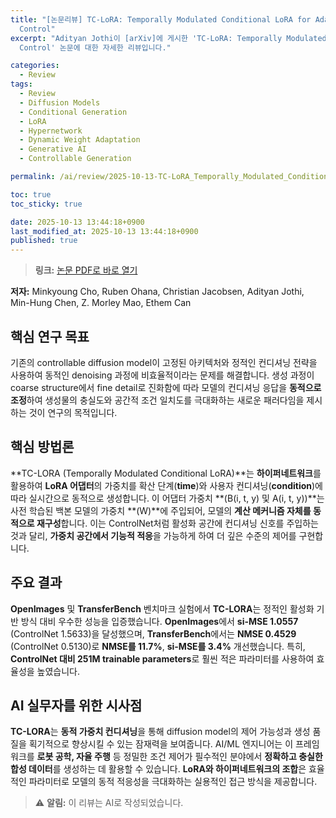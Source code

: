 ```yaml
---
title: "[논문리뷰] TC-LoRA: Temporally Modulated Conditional LoRA for Adaptive Diffusion
  Control"
excerpt: "Adityan Jothi이 [arXiv]에 게시한 'TC-LoRA: Temporally Modulated Conditional LoRA for Adaptive Diffusion
  Control' 논문에 대한 자세한 리뷰입니다."

categories:
  - Review
tags:
  - Review
  - Diffusion Models
  - Conditional Generation
  - LoRA
  - Hypernetwork
  - Dynamic Weight Adaptation
  - Generative AI
  - Controllable Generation

permalink: /ai/review/2025-10-13-TC-LoRA_Temporally_Modulated_Conditional_LoRA_for_Adaptive_Diffusion_Control/

toc: true
toc_sticky: true

date: 2025-10-13 13:44:18+0900
last_modified_at: 2025-10-13 13:44:18+0900
published: true
---
```

> **링크:** [논문 PDF로 바로 열기](https://arxiv.org/abs/2510.09561)

**저자:** Minkyoung Cho, Ruben Ohana, Christian Jacobsen, Adityan Jothi, Min-Hung Chen, Z. Morley Mao, Ethem Can



## 핵심 연구 목표
기존의 controllable diffusion model이 고정된 아키텍처와 정적인 컨디셔닝 전략을 사용하여 동적인 denoising 과정에 비효율적이라는 문제를 해결합니다. 생성 과정이 coarse structure에서 fine detail로 진화함에 따라 모델의 컨디셔닝 응답을 **동적으로 조정**하여 생성물의 충실도와 공간적 조건 일치도를 극대화하는 새로운 패러다임을 제시하는 것이 연구의 목적입니다.

## 핵심 방법론
**TC-LORA (Temporally Modulated Conditional LoRA)**는 **하이퍼네트워크**를 활용하여 **LoRA 어댑터**의 가중치를 확산 단계(**time**)와 사용자 컨디셔닝(**condition**)에 따라 실시간으로 동적으로 생성합니다. 이 어댑터 가중치 **(B(i, t, y) 및 A(i, t, y))**는 사전 학습된 백본 모델의 가중치 **(W)**에 주입되어, 모델의 **계산 메커니즘 자체를 동적으로 재구성**합니다. 이는 ControlNet처럼 활성화 공간에 컨디셔닝 신호를 주입하는 것과 달리, **가중치 공간에서 기능적 적응**을 가능하게 하여 더 깊은 수준의 제어를 구현합니다.

## 주요 결과
**OpenImages** 및 **TransferBench** 벤치마크 실험에서 **TC-LORA**는 정적인 활성화 기반 방식 대비 우수한 성능을 입증했습니다. **OpenImages**에서 **si-MSE 1.0557** (ControlNet 1.5633)을 달성했으며, **TransferBench**에서는 **NMSE 0.4529** (ControlNet 0.5130)로 **NMSE를 11.7%**, **si-MSE를 3.4%** 개선했습니다. 특히, **ControlNet 대비 251M trainable parameters**로 훨씬 적은 파라미터를 사용하여 효율성을 높였습니다.

## AI 실무자를 위한 시사점
**TC-LORA**는 **동적 가중치 컨디셔닝**을 통해 diffusion model의 제어 가능성과 생성 품질을 획기적으로 향상시킬 수 있는 잠재력을 보여줍니다. AI/ML 엔지니어는 이 프레임워크를 **로봇 공학, 자율 주행** 등 정밀한 조건 제어가 필수적인 분야에서 **정확하고 충실한 합성 데이터**를 생성하는 데 활용할 수 있습니다. **LoRA와 하이퍼네트워크의 조합**은 효율적인 파라미터로 모델의 동적 적응성을 극대화하는 실용적인 접근 방식을 제공합니다.

> ⚠️ **알림:** 이 리뷰는 AI로 작성되었습니다.